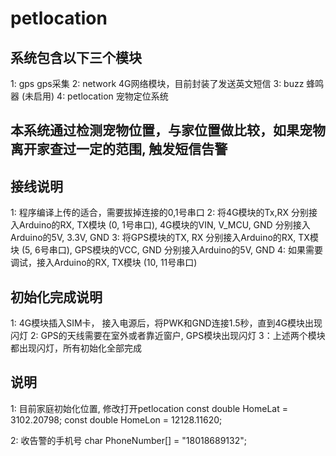 # petlocation

## 系统包含以下三个模块
1: gps  gps采集
2: network  4G网络模块，目前封装了发送英文短信
3: buzz   蜂鸣器 (未启用)
4: petlocation 宠物定位系统

## 本系统通过检测宠物位置，与家位置做比较，如果宠物离开家查过一定的范围, 触发短信告警

## 接线说明
1: 程序编译上传的适合，需要拔掉连接的0,1号串口
2: 将4G模块的Tx,RX 分别接入Arduino的RX, TX模块 (0, 1号串口), 4G模块的VIN, V_MCU, GND 分别接入Arduino的5V, 3.3V, GND
3: 将GPS模块的TX, RX 分别接入Arduino的RX, TX模块 (5, 6号串口), GPS模块的VCC, GND 分别接入Arduino的5V, GND
4: 如果需要调试，接入Arduino的RX, TX模块 (10, 11号串口)

## 初始化完成说明
1: 4G模块插入SIM卡， 接入电源后，将PWK和GND连接1.5秒，直到4G模块出现闪灯
2: GPS的天线需要在室外或者靠近窗户, GPS模块出现闪灯
3：上述两个模块都出现闪灯，所有初始化全部完成

## 说明
1: 目前家庭初始化位置, 修改打开petlocation
const double HomeLat = 3102.20798;
const double HomeLon = 12128.11620;

2: 收告警的手机号
char PhoneNumber[] = "18018689132";	